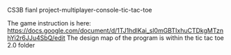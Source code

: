 CS3B fianl project-multiplayer-console-tic-tac-toe

The game instruction is here: https://docs.google.com/document/d/1TJ1hdlKai_sl0mGBTIxhuCTDkgMTznhYi2r6JJu4SbQ/edit
The design map of the program is within the tic tac toe 2.0 folder
